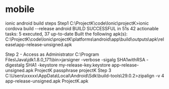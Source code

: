 # mobile

ionic android build steps
Step1
C:\ProjectK\code\Ionic\projectK>ionic cordova build --release android
BUILD SUCCESSFUL in 51s
42 actionable tasks: 5 executed, 37 up-to-date
Built the following apk(s):
        C:\ProjectK\code\Ionic\projectK\platforms\android\app\build\outputs\apk\release\app-release-unsigned.apk
		
Step 2 - Access as Administrator
C:\Program Files\Java\jdk1.8.0_171\bin>jarsigner -verbose -sigalg SHA1withRSA -digestalg SHA1 -keystore my-release-key.keystore app-release-unsigned.apk ProjectK
passphrase projectK
Step 3
C:\Users\xxxxx\AppData\Local\Android\Sdk\build-tools\29.0.2>zipalign -v 4 app-release-unsigned.apk ProjectK.apk


